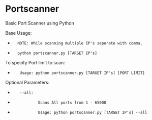 # Portscanner
Basic Port Scanner using Python

Base Usage:
*       NOTE: While scanning multiple IP's seperate with comma.
*       python portscanner.py [TARGET IP's]

To specify Port limit to scan:
*        Usage: python portscanner.py [TARGET IP's] [PORT LIMIT]

Optional Parameters:
*        --all:
*                Scans All ports from 1 - 65000
*                Usage: python portscanner.py [TARGET IP's] --all

